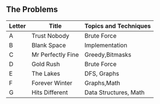 ## The Problems

|  Letter | Title                     | Topics and Techniques                          |
|---------|---------------------------|-----------------------------|
|  A | Trust Nobody          | Brute Force                       |
|  B | Blank Space              |Implementation                       |
|  C | Mr Perfectly Fine       | Greedy,Bitmasks                        |
|  D | Gold Rush        | Brute Force                       |
|  E | The Lakes       | DFS, Graphs                       |
|  F | Forever Winter        | Graphs,Math|
|  G | Hits Different      | Data Structures, Math|
